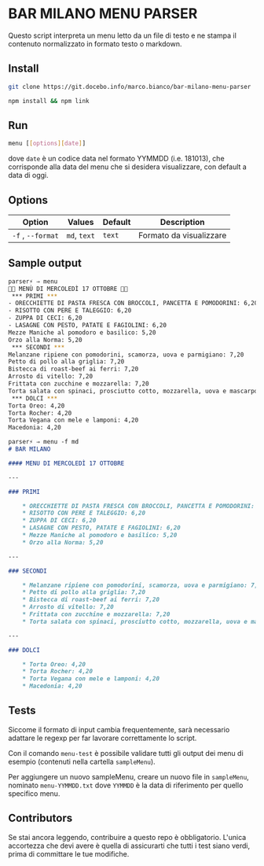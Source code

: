 # BAR MILANO MENU PARSER #
Questo script interpreta un menu letto da un file di testo e ne stampa il contenuto normalizzato in formato testo o markdown.

## Install
```bash
git clone https://git.docebo.info/marco.bianco/bar-milano-menu-parser

npm install && npm link
```

## Run
```bash
menu [[options][date]]
```
dove `date` è un codice data nel formato YYMMDD (i.e. 181013), che corrisponde alla data del menu che si desidera visualizzare, con default a data di oggi.

## Options
| Option | Values | Default | Description |
|---|---|---|---|
| `-f` , `--format` | `md`, `text` | `text` | Formato da visualizzare |

## Sample output
```bash
parser⚡ ⇒ menu
🎡🎃 MENÙ DI MERCOLEDÌ 17 OTTOBRE 🎃🎡
 *** PRIMI ***
- ORECCHIETTE DI PASTA FRESCA CON BROCCOLI, PANCETTA E POMODORINI: 6,20
- RISOTTO CON PERE E TALEGGIO: 6,20
- ZUPPA DI CECI: 6,20
- LASAGNE CON PESTO, PATATE E FAGIOLINI: 6,20
Mezze Maniche al pomodoro e basilico: 5,20
Orzo alla Norma: 5,20
 *** SECONDI ***
Melanzane ripiene con pomodorini, scamorza, uova e parmigiano: 7,20
Petto di pollo alla griglia: 7,20
Bistecca di roast-beef ai ferri: 7,20
Arrosto di vitello: 7,20
Frittata con zucchine e mozzarella: 7,20
Torta salata con spinaci, prosciutto cotto, mozzarella, uova e mascarpone: 7,20
 *** DOLCI ***
Torta Oreo: 4,20
Torta Rocher: 4,20
Torta Vegana con mele e lamponi: 4,20
Macedonia: 4,20
```

```md
parser⚡ ⇒ menu -f md
# BAR MILANO

#### MENU DI MERCOLEDÌ 17 OTTOBRE

---

### PRIMI

    * ORECCHIETTE DI PASTA FRESCA CON BROCCOLI, PANCETTA E POMODORINI: 6,20
    * RISOTTO CON PERE E TALEGGIO: 6,20
    * ZUPPA DI CECI: 6,20
    * LASAGNE CON PESTO, PATATE E FAGIOLINI: 6,20
    * Mezze Maniche al pomodoro e basilico: 5,20
    * Orzo alla Norma: 5,20

---

### SECONDI

    * Melanzane ripiene con pomodorini, scamorza, uova e parmigiano: 7,20
    * Petto di pollo alla griglia: 7,20
    * Bistecca di roast-beef ai ferri: 7,20
    * Arrosto di vitello: 7,20
    * Frittata con zucchine e mozzarella: 7,20
    * Torta salata con spinaci, prosciutto cotto, mozzarella, uova e mascarpone: 7,20

---

### DOLCI

    * Torta Oreo: 4,20
    * Torta Rocher: 4,20
    * Torta Vegana con mele e lamponi: 4,20
    * Macedonia: 4,20
```

## Tests
Siccome il formato di input cambia frequentemente, sarà necessario adattare le regexp per far lavorare correttamente lo script. 

Con il comando `menu-test` è possibile validare tutti gli output dei menu di esempio (contenuti nella cartella `sampleMenu`). 

Per aggiungere un nuovo sampleMenu, creare un nuovo file in `sampleMenu`, nominato `menu-YYMMDD.txt` dove `YYMMDD` è la data di riferimento per quello specifico menu.

## Contributors
Se stai ancora leggendo, contribuire a questo repo è obbligatorio. L'unica accortezza che devi avere è quella di assicurarti che tutti i test siano verdi, prima di committare le tue modifiche.
